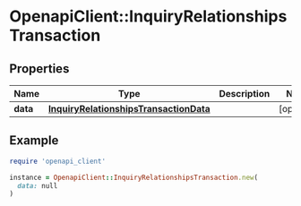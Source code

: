 # OpenapiClient::InquiryRelationshipsTransaction

## Properties

| Name | Type | Description | Notes |
| ---- | ---- | ----------- | ----- |
| **data** | [**InquiryRelationshipsTransactionData**](InquiryRelationshipsTransactionData.md) |  | [optional] |

## Example

```ruby
require 'openapi_client'

instance = OpenapiClient::InquiryRelationshipsTransaction.new(
  data: null
)
```

